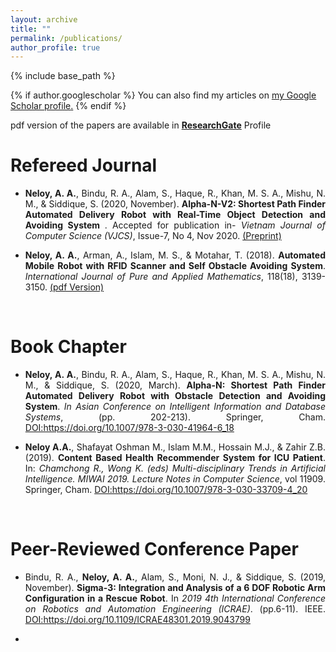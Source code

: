 ```yaml
---
layout: archive
title: ""
permalink: /publications/
author_profile: true
---
```

{% include base_path %}

{% if author.googlescholar %}
  You can also find my articles on <u><a href="{{author.googlescholar}}">my Google Scholar profile</a>.</u>
{% endif %}

pdf version of the papers are available in <a href="https://www.researchgate.net/profile/Asif_Neloy" target="_blank">**ResearchGate**</a> Profile

Refereed Journal 
======
<ul>
	<li> <p style="text-align:justify;"> <b>Neloy, A. A.</b>, Bindu, R. A., Alam, S., Haque, R., Khan, M. S. A., Mishu, N. M., & Siddique, S. (2020, November). <b>Alpha-N-V2: Shortest Path Finder Automated Delivery Robot with Real-Time Object Detection and Avoiding System </b>. Accepted for publication in- <i>Vietnam Journal of Computer Science (VJCS)</i>, Issue-7, No 4, Nov 2020. <a href="https://arxiv.org/abs/2002.11913" target="_blank">(Preprint)</a></p></li>
	<li> <p style="text-align:justify;"> <b>Neloy, A. A.</b>, Arman, A., Islam, M. S., & Motahar, T. (2018). <b>Automated Mobile Robot with RFID Scanner and Self Obstacle Avoiding System</b>. <i>International Journal of Pure and Applied Mathematics</i>, 118(18), 3139-3150. <a href="https://www.researchgate.net/publication/336837294_Automated_Mobile_Robot_with_RFID_Scanner_and_Self_Obstacle_Avoiding_System" target="_blank">(pdf Version)</a> </p></li>
</ul>
<br/>

Book Chapter 
======
<ul>
	<li> <p style="text-align:justify;"> <b>Neloy, A. A.</b>, Bindu, R. A., Alam, S., Haque, R., Khan, M. S. A., Mishu, N. M., & Siddique, S. (2020, March). <b>Alpha-N: Shortest Path Finder Automated Delivery Robot with Obstacle Detection and Avoiding System</b>. <i>In Asian Conference on Intelligent Information and Database Systems</i>, (pp. 202-213). Springer, Cham. <a href="https://link.springer.com/chapter/10.1007%2F978-3-030-41964-6_18" target="_blank">DOI:https://doi.org/10.1007/978-3-030-41964-6_18</a> </p> </li>
	<li> <p style="text-align:justify;"><b>Neloy A.A.</b>, Shafayat Oshman M., Islam M.M., Hossain M.J., & Zahir Z.B. (2019). <b>Content Based Health Recommender System for ICU Patient</b>. In: <i>Chamchong R., Wong K. (eds) Multi-disciplinary Trends in Artificial Intelligence. MIWAI 2019. Lecture Notes in Computer Science</i>, vol 11909. Springer, Cham. <a href="https://link.springer.com/chapter/10.1007%2F978-3-030-33709-4_20" target="_blank">DOI:https://doi.org/10.1007/978-3-030-33709-4_20</a> </p> </li>
</ul>
<br/>

Peer-Reviewed Conference Paper
======
<ul>
	<li><p style="text-align:justify;"> Bindu, R. A., <b>Neloy, A. A.</b>, Alam, S., Moni, N. J., & Siddique, S. (2019, November). <b>Sigma-3: Integration and Analysis of a 6 DOF Robotic Arm Configuration in a Rescue Robot</b>. In <i>2019 4th International Conference on Robotics and Automation Engineering (ICRAE)</i>. (pp.6-11). IEEE. <a href="https://ieeexplore.ieee.org/document/9043799/" target="_blank">DOI:https://doi.org/10.1109/ICRAE48301.2019.9043799</a></p> </li>
	<li><p style="text-align:justify;"> </p> </li>
	

